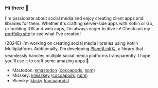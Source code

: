 ### Hi there 👋 

I'm passionate about social media and enjoy creating client apps and libraries for them. Whether it's crafting server-side apps with Kotlin or Go, or building iOS and web apps, I'm always eager to dive in! Check out my [portfolio site](https://uakihir0.github.io/) to see what I've created!

(2024E) I'm working on creating social media libraries using Kotlin Multiplatform. Additionally, I'm developing [PlanetLink🪐](https://github.com/uakihir0/planetlink), a library that seamlessly handles multiple social media platforms transparently. I hope you'll use it to craft some amazing apps 🙌

* Mastodon: [kmastodon](https://github.com/uakihir0/kmastodon) ([cocoapods](https://github.com/uakihir0/kmastodon-cocoapods), [npm](https://github.com/uakihir0/kmastodon.js))
* Misskey: [kmisskey](https://github.com/uakihir0/kmisskey) ([cocoapods](https://github.com/uakihir0/kmisskey-cocoapods), [npm](https://github.com/uakihir0/kmisskey.js))
* Bluesky: [kbsky](https://github.com/uakihir0/kbsky) ([cocoapods](https://github.com/uakihir0/kbsky-cocoapods))
